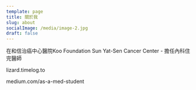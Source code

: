 ```yaml
---
template: page
title: 關於我
slug: about
socialImage: /media/image-2.jpg
draft: false
---
```


在和信治癌中心醫院Koo Foundation Sun Yat-Sen Cancer Center - 擔任內科住完醫師


lizard.timelog.to

medium.com/as-a-med-student
